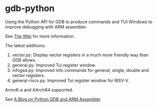 # gdb-python
Using the Python API for GDB to produce commands and TUI Windows to improve debugging with ARM assembler. 

See [The Wiki](https://github.com/StevenLwcz/gdb-python/wiki) for more information.

The latest additions:

1. vector.py: Display vector registers in a much more friendly way than GDB allows.
2. general.py: Improved Tui register window.
3. infogsd.py: Improved info commands for general, single, double and vector registers.
4. general-riscv.py: Improved Tui register window for RISV-V.

Armv8-a and AArch64 supported.

See [A Blog on Python GDB and ARM Assembler](https://stevenlwcz.github.io).
